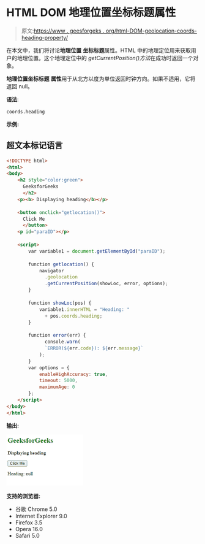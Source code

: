 # HTML DOM 地理位置坐标标题属性

> 原文:[https://www . geesforgeks . org/html-DOM-geolocation-coords-heading-property/](https://www.geeksforgeeks.org/html-dom-geolocation-coords-heading-property/)

在本文中，我们将讨论**地理位置** **坐标标题**属性。HTML 中的地理定位用来获取用户的地理位置。这个地理定位中的 *getCurrentPosition()方法*在成功时返回一个对象。

**地理位置坐标标题** **属性**用于从北方以度为单位返回时钟方向。如果不适用，它将返回 null。

**语法**:

```html
coords.heading
```

**示例:**

## 超文本标记语言

```html
<!DOCTYPE html>
<html>
<body>
    <h2 style="color:green">
      GeeksforGeeks
      </h2>
    <p><b> Displaying heading</b></p>

    <button onclick="getlocation()"> 
      Click Me 
      </button>
    <p id="paraID"></p>

    <script>
        var variable1 = document.getElementById("paraID");

        function getlocation() {
            navigator
              .geolocation
              .getCurrentPosition(showLoc, error, options);
        }

        function showLoc(pos) {
            variable1.innerHTML = "Heading: " 
              + pos.coords.heading;
        }

        function error(err) {
              console.warn(
              `ERROR(${err.code}): ${err.message}`
            );
        }
        var options = {
            enableHighAccuracy: true,
            timeout: 5000,
            maximumAge: 0
        };
    </script>
</body>
</html>
```

**输出:**

![](img/17f339a74c6601489f8b557a9539c532.png)

**支持的浏览器:**

*   谷歌 Chrome 5.0
*   Internet Explorer 9.0
*   Firefox 3.5
*   Opera 16.0
*   Safari 5.0